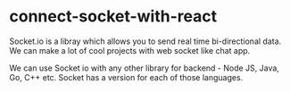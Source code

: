 # connect-socket-with-react

Socket.io is a libray which allows you to send real time bi-directional data.
We can make a lot of cool projects with web socket like chat app.

We can use Socket io with any other library for backend - Node JS, Java, Go, C++ etc. Socket has a version for each of those languages.